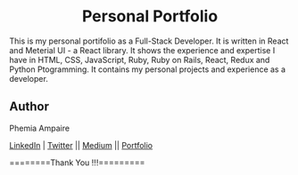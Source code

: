 <h1 align="center">Personal Portfolio</h1>
This is my personal portifolio as a Full-Stack Developer. It is written in React and Meterial UI - a React library. It shows the experience and expertise I have in HTML, CSS, JavaScript, Ruby, Ruby on Rails, React, Redux and Python Ptogramming. It contains my personal projects and experience as a developer.


## Author
 Phemia Ampaire
 
 
[LinkedIn](http://linkedin.com/in/phemia) | [Twitter](http://www.twitter.com/ampaphem) || [Medium](https://medium.com/@femayapr) || [Portfolio](https://phemia-ampaire.netlify.app/)

========Thank You !!!=========

